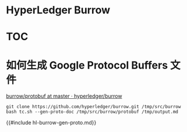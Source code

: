 # HyperLedger Burrow

# TOC
<!-- toc -->

# 如何生成 Google Protocol Buffers 文件

[burrow/protobuf at master · hyperledger/burrow](https://github.com/hyperledger/burrow/tree/master/protobuf)

```shell
git clone https://github.com/hyperledger/burrow.git /tmp/src/burrow
bash tc.sh --gen-proto-doc /tmp/src/burrow/protobuf /tmp/output.md
```

{{#include hl-burrow-gen-proto.md}}